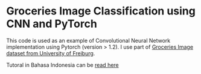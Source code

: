 # Groceries Image Classification using CNN and PyTorch

This code is used as an example of Convolutional Neural Network implementation using Pytorch (version > 1.2). I use part of [Groceries Image dataset from University of Freiburg](https://arxiv.org/abs/1611.05799).

Tutoral in Bahasa Indonesia can be [read here](https://structilmy.com/2019/07/convolutional-neural-network-cnn-menggunakan-pytorch/)
